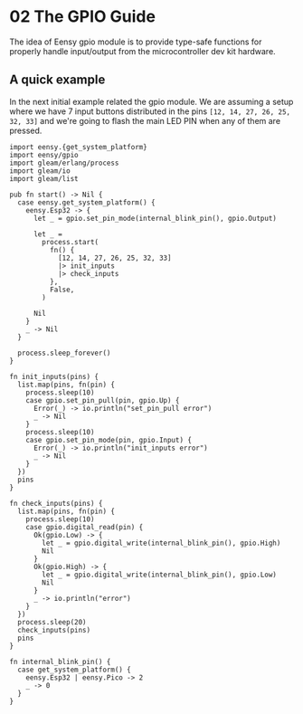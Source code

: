 # 02 The GPIO Guide

The idea of Eensy gpio module is to provide type-safe functions for properly handle input/output from the microcontroller dev kit hardware.

## A quick example

In the next initial example related the gpio module. We are assuming a setup where we have 7 
input buttons distributed in the pins `[12, 14, 27, 26, 25, 32, 33]` and we're going to flash the main LED PIN when any of them are pressed. 

```gleam
import eensy.{get_system_platform}
import eensy/gpio
import gleam/erlang/process
import gleam/io
import gleam/list

pub fn start() -> Nil {
  case eensy.get_system_platform() {
    eensy.Esp32 -> {
      let _ = gpio.set_pin_mode(internal_blink_pin(), gpio.Output)

      let _ =
        process.start(
          fn() {
            [12, 14, 27, 26, 25, 32, 33]
            |> init_inputs
            |> check_inputs
          },
          False,
        )

      Nil
    }
    _ -> Nil
  }

  process.sleep_forever()
}

fn init_inputs(pins) {
  list.map(pins, fn(pin) {
    process.sleep(10)
    case gpio.set_pin_pull(pin, gpio.Up) {
      Error(_) -> io.println("set_pin_pull error")
      _ -> Nil
    }
    process.sleep(10)
    case gpio.set_pin_mode(pin, gpio.Input) {
      Error(_) -> io.println("init_inputs error")
      _ -> Nil
    }
  })
  pins
}

fn check_inputs(pins) {
  list.map(pins, fn(pin) {
    process.sleep(10)
    case gpio.digital_read(pin) {
      Ok(gpio.Low) -> {
        let _ = gpio.digital_write(internal_blink_pin(), gpio.High)
        Nil
      }
      Ok(gpio.High) -> {
        let _ = gpio.digital_write(internal_blink_pin(), gpio.Low)
        Nil
      }
      _ -> io.println("error")
    }
  })
  process.sleep(20)
  check_inputs(pins)
  pins
}

fn internal_blink_pin() {
  case get_system_platform() {
    eensy.Esp32 | eensy.Pico -> 2
    _ -> 0
  }
}
```

